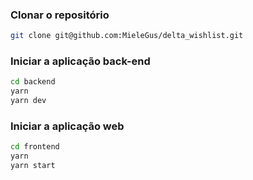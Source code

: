 ### Clonar o repositório
```sh
git clone git@github.com:MieleGus/delta_wishlist.git
```

### Iniciar a aplicação back-end
```sh
cd backend
yarn
yarn dev
```

### Iniciar a aplicação web
```sh
cd frontend
yarn
yarn start
```
